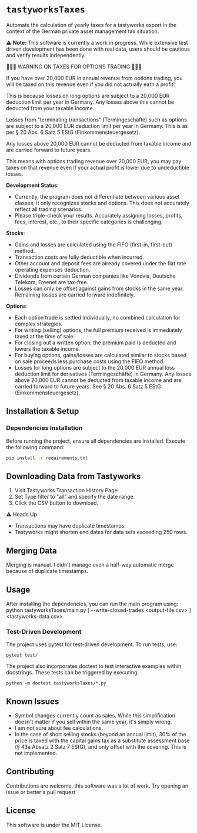 # `tastyworksTaxes`

Automate the calculation of yearly taxes for a tastyworks export in the context of the German private asset management tax situation.

⚠️ **Note:** This software is currently a work in progress. While extensive test driven development has been done with real data, users should be cautious and verify results independently.

🚨🚨🚨 WARNING ON TAXES FOR OPTIONS TRADING 🚨🚨🚨

If you have over 20,000 EUR in annual revenue from options trading, you will be taxed on this revenue even if you did not actually earn a profit! 

This is because losses on long options are subject to a 20,000 EUR deduction limit per year in Germany. Any losses above this cannot be deducted from your taxable income. 

Losses from "terminating transactions" (Termingeschäfte) such as options are subject to a 20,000 EUR deduction limit per year in Germany. This is as per § 20 Abs. 6 Satz 5 EStG (Einkommensteuergesetz).

Any losses above 20,000 EUR cannot be deducted from taxable income and are carried forward to future years.

This means with options trading revenue over 20,000 EUR, you may pay taxes on that revenue even if your actual profit is lower due to undeductible losses.

**Development Status**:
- Currently, the program does not differentiate between various asset classes; it only recognizes stocks and options. This does not accurately reflect all trading scenarios.
- Please triple-check your results. Accurately assigning losses, profits, fees, interest, etc., to their specific categories is challenging.

**Stocks**:

- Gains and losses are calculated using the FIFO (first-in, first-out) method.
- Transaction costs are fully deductible when incurred.
- Other account and deposit fees are already covered under the flat rate operating expenses deduction.
- Dividends from certain German companies like Vonovia, Deutsche Telekom, Freenet are tax-free.
- Losses can only be offset against gains from stocks in the same year. Remaining losses are carried forward indefinitely.

**Options**:

- Each option trade is settled individually, no combined calculation for complex strategies.
- For writing (selling) options, the full premium received is immediately taxed at the time of sale.
- For closing out a written option, the premium paid is deducted and lowers the taxable income.
- For buying options, gains/losses are calculated similar to stocks based on sale proceeds less purchase costs using the FIFO method.
- Losses for long options are subject to the 20,000 EUR annual loss deduction limit for derivatives (Termingeschäfte) in Germany. Any losses above 20,000 EUR cannot be deducted from taxable income and are carried forward to future years. See § 20 Abs. 6 Satz 5 EStG (Einkommensteuergesetz).


## Installation & Setup

### Dependencies Installation

Before running the project, ensure all dependencies are installed. Execute the following command:

```bash
pip install -r requirements.txt
```


## Downloading Data from Tastyworks

1. Visit Tastyworks Transaction History Page.
2. Set Type filter to "all" and specify the date range.
3. Click the CSV button to download.

⚠️ Heads Up
- Transactions may have duplicate timestamps.
- Tastyworks might shorten end dates for data sets exceeding 250 rows.

## Merging Data

Merging is manual. I didn't manage even a half-way automatic merge because of duplicate timestamps.

## Usage

After installing the dependencies, you can run the main program using:
    python tastyworksTaxes/main.py [ --write-closed-trades <output-file.csv> ] <tastyworks-data.csv>

### Test-Driven Development

The project uses pytest for test-driven development. To run tests, use:

    pytest test/

The project also incorporates doctest to test interactive examples within docstrings. These tests can be triggered by executing:

    python -m doctest tastyworksTaxes/*.py

## Known Issues
- Symbol changes currently count as sales. While this simplification doesn't matter if you sell within the same year, it's simply wrong.
- I am not sure about fee calculations.
- In the case of short selling stocks (beyond an annual limit), 30% of the price is taxed with the capital gains tax as a substitute assessment base (§ 43a Absatz 2 Satz 7 EStG), and only offset with the covering. This is not implemented.

## Contributing

Contributions are welcome, this software was a lot of work. Try opening an issue or better a pull request

## License

This software is under the MIT License.
